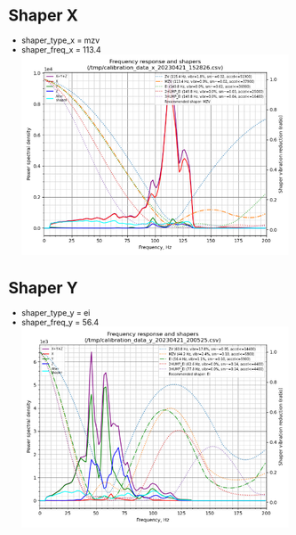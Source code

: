 # Shaper X
- shaper_type_x = mzv
- shaper_freq_x = 113.4
![X](shaper_calibrate_x.png?raw=true "Shaper X")

# Shaper Y
- shaper_type_y = ei
- shaper_freq_y = 56.4
![Y](shaper_calibrate_y.png?raw=true "Shaper Y")
